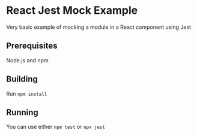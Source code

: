 # React Jest Mock Example

Very basic example of mocking a module in a React component using Jest

## Prerequisites

Node.js and npm

## Building

Run `npm install`

## Running

You can use either `npm test` or `npx jest`
